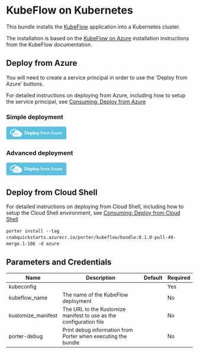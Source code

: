 # KubeFlow on Kubernetes

This bundle installs the [KubeFlow](https://www.kubeflow.org/) application into a Kubernetes cluster.

The installation is based on the [KubeFlow on Azure](https://www.kubeflow.org/docs/azure/deploy/install-kubeflow/) installation instructions from the KubeFlow documentation.

## Deploy from Azure


You will need to create a service principal in order to use the 'Deploy from Azure' buttons.


For detailed instructions on deploying from Azure, including how to setup the service principal, see [Consuming: Deploy from Azure](../../docs/consuming.md#deploy-from-azure)

### Simple deployment


<a href="https://portal.azure.com/#create/Microsoft.Template/uri/https%3A%2F%2Fraw.githubusercontent.com%2FAzure%2Fazure-cnab-quickstarts%2Fkubeflow-update%2Fporter%2Fkubeflow%2Fazuredeploy-simple.json" target="_blank"><img src="https://raw.githubusercontent.com/endjin/CNAB.Quickstarts/master/images/Deploy-from-Azure.png"/></a>

### Advanced deployment


<a href="https://portal.azure.com/#create/Microsoft.Template/uri/https%3A%2F%2Fraw.githubusercontent.com%2FAzure%2Fazure-cnab-quickstarts%2Fkubeflow-update%2Fporter%2Fkubeflow%2Fazuredeploy-advanced.json" target="_blank"><img src="https://raw.githubusercontent.com/endjin/CNAB.Quickstarts/master/images/Deploy-from-Azure.png"/></a>


## Deploy from Cloud Shell


For detailed instructions on deploying from Cloud Shell, including how to setup the Cloud Shell environment, see [Consuming: Deploy from Cloud Shell](../../docs/consuming.md#deploy-from-cloud-shell)


```porter install --tag cnabquickstarts.azurecr.io/porter/kubeflow/bundle:0.1.0-pull-49-merge.1-186 -d azure```


## Parameters and Credentials

 | Name | Description | Default | Required | 
 | --- | --- | --- | --- | 
 | kubeconfig |  |  | Yes
kubeflow_name | The name of the KubeFlow deployment |  | No
kustomize_manifest | The URL to the Kustomize manifest to use as the configuration file |  | No
porter-debug | Print debug information from Porter when executing the bundle |  | No | 
